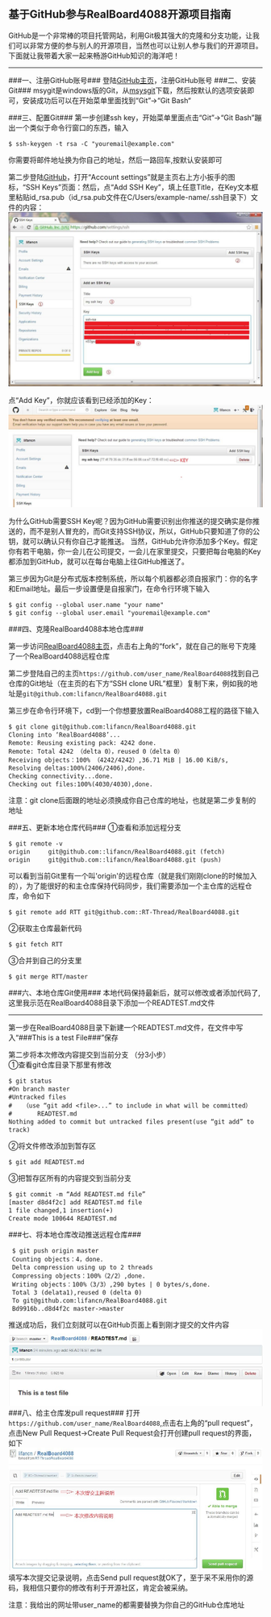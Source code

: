 ﻿基于GitHub参与RealBoard4088开源项目指南
--------------------------------------------------
 GitHub是一个非常棒的项目托管网站，利用Git极其强大的克隆和分支功能，让我们可以非常方便的参与别人的开源项目，当然也可以让别人参与我们的开源项目。下面就让我带着大家一起来畅游GitHub知识的海洋吧！


----------


###一、注册GitHub账号###
登陆[GitHub主页][1]，注册GitHub账号
###二、安装Git###
msygit是windows版的Git，从[msysgit][2]下载，然后按默认的选项安装即可，安装成功后可以在开始菜单里面找到“Git”->“Git Bash“


###三、配置Git###
第一步创建ssh key，开始菜单里面点击“Git”->“Git Bash”蹦出一个类似于命令行窗口的东西，输入  

    $ ssh-keygen -t rsa -C "youremail@example.com"  

你需要将邮件地址换为你自己的地址，然后一路回车,按默认安装即可


第二步登陆[GitHub][3]，打开“Account settings”就是主页右上方小扳手的图  标，“SSH Keys”页面：然后，点“Add SSH Key”，填上任意Title，在Key文本框里粘贴id_rsa.pub（id_rsa.pub文件在C/Users/example-name/.ssh目录下）文件的内容：
![此处输入图片的描述][4]


点“Add Key”，你就应该看到已经添加的Key：
![此处输入图片的描述][5]


为什么GitHub需要SSH Key呢？因为GitHub需要识别出你推送的提交确实是你推送的，而不是别人冒充的，而Git支持SSH协议，所以，GitHub只要知道了你的公钥，就可以确认只有你自己才能推送。
当然，GitHub允许你添加多个Key。假定你有若干电脑，你一会儿在公司提交，一会儿在家里提交，只要把每台电脑的Key都添加到GitHub，就可以在每台电脑上往GitHub推送了。

第三步因为Git是分布式版本控制系统，所以每个机器都必须自报家门：你的名字和Email地址。最后一步设置便是自报家门，在命令行环境下输入

    $ git config --global user.name "your name"
    $ git config --global user.email "youremail@example.com"

###四、克隆RealBoard4088本地仓库###

第一步访问[RealBoard4088主页](https://github.com/RT-Thread/RealBoard4088)，点击右上角的“fork”，就在自己的账号下克隆了一个RealBoard4088远程仓库


第二步登陆自己的主页`https://github.com/user_name/RealBoard4088`找到自己仓库的Git地址（在主页的右下方“SSH clone URL”框里）复制下来，例如我的地址是`git@github.com:lifancn/RealBoard4088.git`

第三步在命令行环境下，cd到一个你想要放置RealBoard4088工程的路径下输入 

    $ git clone git@github.com:lifancn/RealBoard4088.git
    Cloning into ‘RealBoard4088’...
    Remote: Reusing existing pack: 4242 done.
    Remote: Total 4242 （delta 0），reused 0（delta 0）
    Receiving objects：100% （4242/4242）,36.71 MiB | 16.00 KiB/s,
    Resolving deltas:100%(2406/2406),done.
    Checking connectivity...done.
    Checking out files:100%(4030/4030),done.
注意：git clone后面跟的地址必须换成你自己仓库的地址，也就是第二步复制的地址

###五、更新本地仓库代码###
①查看和添加远程分支


 

    $ git remote -v
    origin     git@github.com::lifancn/RealBoard4088.git (fetch)
    origin     git@github.com::lifancn/RealBoard4088.git (push)

可以看到当前Git里有一个叫'origin'的远程仓库（就是我们刚刚clone的时候加入的），为了能很好的和主仓库保持代码同步，我们需要添加一个主仓库的远程仓库，命令如下
 

    $ git remote add RTT git@github.com::RT-Thread/RealBoard4088.git 

②获取主仓库最新代码

    $ git fetch RTT

③合并到自己的分支里
 

    $ git merge RTT/master

###六、本地仓库Git使用###
本地代码保持最新后，就可以修改或者添加代码了,这里我示范在RealBoard4088目录下添加一个READTEST.md文件


----------


第一步在RealBoard4088目录下新建一个READTEST.md文件，在文件中写入“###This is a test File###”保存

第二步将本次修改内容提交到当前分支 （分3小步）  
①查看git仓库目录下那里有修改

    $ git status 
    #On branch master
    #Untracked files
    #   （use “git add <file>...” to include in what will be committed）
    #		READTEST.md	
    Nothing added to commit but untracked files present(use “git add” to track)

②将文件修改添加到暂存区  

    $ git add READTEST.md 

③把暂存区所有的内容提交到当前分支

    $ git commit -m “Add READTEST.md file”
    [master d8d4f2c] add READTEST.md file
    1 file changed,1 insertion(+)
    Create mode 100644 READTEST.md 
###七、将本地仓库改动推送远程仓库###


     $ git push origin master
     Counting objects：4，done.
     Delta compression using up to 2 threads
     Compressing objects：100%（2/2）,done.
     Writing objects：100%（3/3）,290 bytes | 0 bytes/s,done.
     Total 3 (delata1),reused 0 (delta 0)
     To git@github.com:lifancn/RealBoard4088.git
     Bd9916b..d8d4f2c master->master
  推送成功后，我们立刻就可以在GitHub页面上看到刚才提交的文件内容
![此处输入图片的描述][7]
###八、给主仓库发pull request###
打开`https://github.com/user_name/RealBoard4088`,点击右上角的“pull request”，点击New Pull Request->Create Pull Request会打开创建pull request的界面，如下
![此处输入图片的描述][8]
填写本次提交记录说明，点击Send pull request就OK了，至于采不采用你的源码，我相信只要你的修改有利于开源社区，肯定会被采纳。

注意：我给出的网址带user_name的都需要替换为你自己的GitHub仓库地址


  [1]: http://www.github.com/
  [2]: http://msysgit.github.io/
  [3]: http://www.github.com/
  [4]: image/GitHub_1.jpg "GitHub_1.jpg"
  [5]: image/GitHub_2.jpg "GitHub_2.jpg"
  [6]: https://github.com/user_name/RealBoard4088
  [7]: image/GitHub_3.jpg "GitHub_3.jpg"
  [8]: image/GitHub_4.jpg "GitHub_4.jpg"
